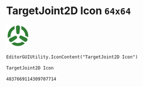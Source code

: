 # TargetJoint2D Icon `64x64`
<img src="/img/TargetJoint2D%20Icon.png" width=64 height=64>

``` CSharp
EditorGUIUtility.IconContent("TargetJoint2D Icon")
```
```
TargetJoint2D Icon
```
```
4837669114309707714
```
